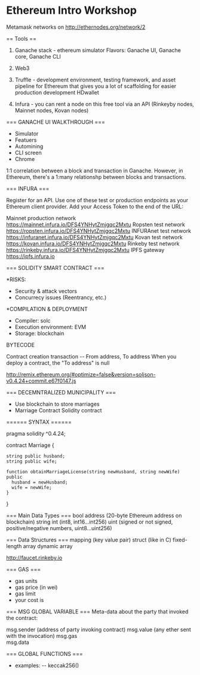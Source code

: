 # Ethereum Intro Workshop

Metamask networks on http://ethernodes.org/network/2

== Tools ==
1. Ganache stack - ethereum simulator 
  Flavors: Ganache UI, Ganache core, Ganache CLI

2. Web3 

3. Truffle - development environment, testing framework, and asset pipeline for Ethereum that gives you a lot of scaffolding for easier production development
   HDwallet

4. Infura - you can rent a node on this free tool via an API (Rinkeyby nodes, Mainnet nodes, Kovan nodes)


=== GANACHE UI WALKTHROUGH ===
- Simulator
- Featuers
- Automining
- CLI screen
- Chrome

1:1 correlation between a block and transaction in Ganache.
However, in Ethereum, there's a 1:many relationshp between blocks and transactions.


=== INFURA ===

Register for an API. Use one of these test or production endpoints as your Ethereum client provider. 
Add your Access Token to the end of the URL:

Mainnet	production network	https://mainnet.infura.io/DFS4YNHytZmjgqc2Mxtu
Ropsten	test network	https://ropsten.infura.io/DFS4YNHytZmjgqc2Mxtu
INFURAnet	test network	https://infuranet.infura.io/DFS4YNHytZmjgqc2Mxtu
Kovan	test network	https://kovan.infura.io/DFS4YNHytZmjgqc2Mxtu
Rinkeby	test network	https://rinkeby.infura.io/DFS4YNHytZmjgqc2Mxtu
IPFS	gateway	https://ipfs.infura.io


=== SOLIDITY SMART CONTRACT ===

*RISKS:
- Security & attack vectors
- Concurrecy issues (Reentrancy, etc.)

*COMPILATION & DEPLOYMENT
- Compiler: solc
- Execution environment: EVM
- Storage: blockchain



BYTECODE

Contract creation transaction -- From address, To address
When you deploy a contract, the "To address" is null

http://remix.ethereum.org/#optimize=false&version=soljson-v0.4.24+commit.e67f0147.js


=== DECEMNTRALIZED MUNICIPALITY ===
- Use blockchain to store marriages
- Marriage Contract Solidity contract


====== SYNTAX ======

pragma solidity ^0.4.24;

contract Marriage {
	
	string public husband;
	string public wife;

	function obtainMarriageLicense(string newHusband, string newWife) public
	  husband = newHusband;
	  wife = newWife;
	}

}

=== Main Data Types ===
bool 
address (20-byte Ethereum address on blockchain)
string
int (int8, int16...int256)
uint (signed or not signed, positive/negative numbers, uint8...uint256)

=== Data Structures ===
mapping (key value pair)
struct  (like in C) 
fixed-length array
dynamic array


http://faucet.rinkeby.io


=== GAS ===
- gas units
- gas price (in wei)
- gas limit
- your cost is
  

=== MSG GLOBAL VARIABLE ===
Meta-data about the party that invoked the contract:

msg.sender (address of party invoking contract)
msg.value (any ether sent with the invocation)
msg.gas  
msg.data


=== GLOBAL FUNCTIONS ===
- examples:
  -- keccak256()





